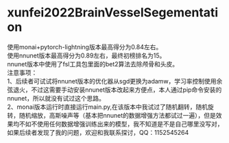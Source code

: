 # xunfei2022BrainVesselSegementation
使用monai+pytorch-lightning版本最高得分为0.84左右。  
使用nnunet版本最高得分为0.89左右，最终初榜排名为15。  
nnunet版本中使用了fsl工具包里面的bet2算法去除颅骨和头皮。  
注意事项：  
 1、后续者可试试将nnunet版本的优化器从sgd更换为adamw，学习率控制使用余弦退火，不过这需要手动安装nnunet版本改起来方便点，本人通过pip命令安装的nnunet，所以就没有试过这个思路。  
 2、monai版本运行时直接运行main.py,在该版本中我试过了随机翻转，随机旋转，随机缩放，高斯噪声等（基本把nnunet的数据增强方法都试过一遍），但是效果均不如不使用任何数据增强训练出来的模型，我不知道是不是自己哪里没写对，如果后续者发现了我的问题，欢迎和我联系探讨，QQ：1152545264
